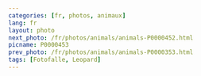```yaml
---
categories: [fr, photos, animaux]
lang: fr
layout: photo
next_photo: /fr/photos/animals/animals-P0000452.html
picname: P0000453
prev_photo: /fr/photos/animals/animals-P0000353.html
tags: [Fotofalle, Leopard]
---
```

